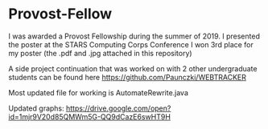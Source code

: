 # Provost-Fellow

I was awarded a Provost Fellowship during the summer of 2019. 
I presented the poster at the STARS Computing Corps Conference
I won 3rd place for my poster (the .pdf and .jpg attached in this repository)

A side project continuation that was worked on with 2 other undergraduate students can be found here
https://github.com/Paunczki/WEBTRACKER

Most updated file for working is AutomateRewrite.java

Updated graphs: https://drive.google.com/open?id=1mjr9V20d85QMWm5G-QQ9dCazE6swHT9H

